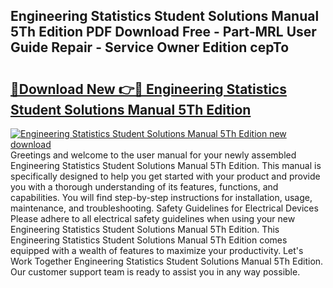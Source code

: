 ## Engineering Statistics Student Solutions Manual 5Th Edition PDF Download Free - Part-MRL User Guide Repair - Service Owner Edition cepTo

# <h2><a href="http://bc73198.oget.top/?id=Engineering+Statistics+Student+Solutions+Manual+5Th+Edition">🔗Download New 👉🔴 Engineering Statistics Student Solutions Manual 5Th Edition</a></h2>

[![Engineering Statistics Student Solutions Manual 5Th Edition new download](https://i.imgur.com/5g1atiW.png)](http://bc73198.oget.top/?id=Engineering+Statistics+Student+Solutions+Manual+5Th+Edition)
Greetings and welcome to the user manual for your newly assembled Engineering Statistics Student Solutions Manual 5Th Edition. This manual is specifically designed to help you get started with your product and provide you with a thorough understanding of its features, functions, and capabilities. You will find step-by-step instructions for installation, usage, maintenance, and troubleshooting. Safety Guidelines for Electrical Devices Please adhere to all electrical safety guidelines when using your new Engineering Statistics Student Solutions Manual 5Th Edition. This Engineering Statistics Student Solutions Manual 5Th Edition comes equipped with a wealth of features to maximize your productivity. Let's Work Together Engineering Statistics Student Solutions Manual 5Th Edition. Our customer support team is ready to assist you in any way possible.
